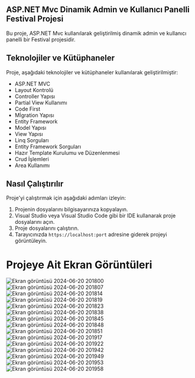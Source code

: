 ## ASP.NET Mvc Dinamik Admin ve Kullanıcı Panelli Festival Projesi

Bu proje, ASP.NET Mvc kullanılarak geliştirilmiş dinamik admin ve kullanıcı panelli bir Festival projesidir.

## Teknolojiler ve Kütüphaneler

Proje, aşağıdaki teknolojiler ve kütüphaneler kullanılarak geliştirilmiştir:

- ASP.NET MVC
- Layout Kontrolü
- Controller Yapısı
- Partial View Kullanımı
- Code First
- Mİgration Yapısı
- Entity Framework
- Model Yapısı
- View Yapısı
- Linq Sorguları
- Entity Framework Sorguları
- Hazır Template Kurulumu ve Düzenlenmesi
- Crud İşlemleri
- Area Kullanımı

## Nasıl Çalıştırılır

Proje'yi çalıştırmak için aşağıdaki adımları izleyin:

1. Projenin dosyalarını bilgisayarınıza kopyalayın.
2. Visual Studio veya Visual Studio Code gibi bir IDE kullanarak proje dosyalarını açın.
3. Proje dosyalarını çalıştırın.
4. Tarayıcınızda `https://localhost:port` adresine giderek projeyi görüntüleyin.

# Projeye Ait Ekran Görüntüleri
![Ekran görüntüsü 2024-06-20 201800](https://github.com/Alkanarsln/AcunMedyaFestavaLive/assets/133706209/ccc50962-611e-412f-87ad-8ee4672eaa28)
![Ekran görüntüsü 2024-06-20 201807](https://github.com/Alkanarsln/AcunMedyaFestavaLive/assets/133706209/6a69747e-d12a-4842-aaa6-03a9d2859b37)
![Ekran görüntüsü 2024-06-20 201814](https://github.com/Alkanarsln/AcunMedyaFestavaLive/assets/133706209/54bb8c56-289a-4ef2-ba8c-3de9f2547609)
![Ekran görüntüsü 2024-06-20 201819](https://github.com/Alkanarsln/AcunMedyaFestavaLive/assets/133706209/b88f89c5-03b7-4ed7-a8e4-efbd6c29259b)
![Ekran görüntüsü 2024-06-20 201823](https://github.com/Alkanarsln/AcunMedyaFestavaLive/assets/133706209/579b858d-1261-4329-88fd-188b94b666f0)
![Ekran görüntüsü 2024-06-20 201838](https://github.com/Alkanarsln/AcunMedyaFestavaLive/assets/133706209/be58edd0-c2a9-48e1-b68d-4aeab428d963)
![Ekran görüntüsü 2024-06-20 201845](https://github.com/Alkanarsln/AcunMedyaFestavaLive/assets/133706209/2613c5fc-b875-4dc6-b0be-d5a9b14f0ca1)
![Ekran görüntüsü 2024-06-20 201848](https://github.com/Alkanarsln/AcunMedyaFestavaLive/assets/133706209/be2171b4-05b5-454b-a247-87be8ee4edd4)
![Ekran görüntüsü 2024-06-20 201851](https://github.com/Alkanarsln/AcunMedyaFestavaLive/assets/133706209/cb2ecd30-10c5-4ee3-8ea4-2ea84587f660)
![Ekran görüntüsü 2024-06-20 201917](https://github.com/Alkanarsln/AcunMedyaFestavaLive/assets/133706209/0021a35b-2b44-4cd6-9b69-db06b6583ed0)
![Ekran görüntüsü 2024-06-20 201922](https://github.com/Alkanarsln/AcunMedyaFestavaLive/assets/133706209/46048402-0337-45e4-91c6-115842c702f5)
![Ekran görüntüsü 2024-06-20 201942](https://github.com/Alkanarsln/AcunMedyaFestavaLive/assets/133706209/29822ee6-be43-4605-9b7c-1cc2f1aec746)
![Ekran görüntüsü 2024-06-20 201949](https://github.com/Alkanarsln/AcunMedyaFestavaLive/assets/133706209/ddb9a01f-5a1e-4511-8c07-ba648368f178)
![Ekran görüntüsü 2024-06-20 201953](https://github.com/Alkanarsln/AcunMedyaFestavaLive/assets/133706209/59778854-0ad6-45f9-954e-95a567abd626)
![Ekran görüntüsü 2024-06-20 201958](https://github.com/Alkanarsln/AcunMedyaFestavaLive/assets/133706209/edee7a92-23d1-4c26-a8b7-5cca70c53e12)
